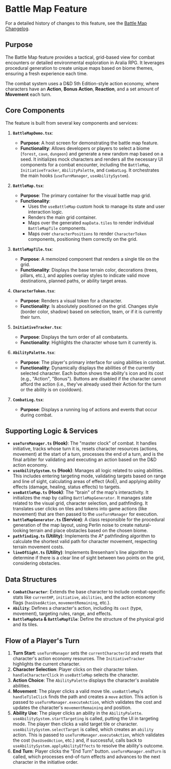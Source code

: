 
# Battle Map Feature

For a detailed history of changes to this feature, see the [Battle Map Changelog](../../../docs/changelogs/BATTLEMAP_CHANGELOG.md).

## Purpose

The Battle Map feature provides a tactical, grid-based view for combat encounters or detailed environmental exploration in Aralia RPG. It leverages procedural generation to create unique maps based on biome themes, ensuring a fresh experience each time.

The combat system uses a D&D 5th Edition-style action economy, where characters have an **Action**, **Bonus Action**, **Reaction**, and a set amount of **Movement** each turn.

## Core Components

The feature is built from several key components and services:

1.  **`BattleMapDemo.tsx`**:
    *   **Purpose**: A host screen for demonstrating the battle map feature.
    *   **Functionality**: Allows developers or players to select a biome (`forest`, `cave`, `dungeon`) and generate a new random map based on a seed. It initializes mock characters and renders all the necessary UI components for a combat encounter, including the `BattleMap`, `InitiativeTracker`, `AbilityPalette`, and `CombatLog`. It orchestrates the main hooks (`useTurnManager`, `useAbilitySystem`).

2.  **`BattleMap.tsx`**:
    *   **Purpose**: The primary container for the visual battle map grid.
    *   **Functionality**:
        *   Uses the `useBattleMap` custom hook to manage its state and user interaction logic.
        *   Renders the main grid container.
        *   Maps over the generated `mapData.tiles` to render individual `BattleMapTile` components.
        *   Maps over `characterPositions` to render `CharacterToken` components, positioning them correctly on the grid.

3.  **`BattleMapTile.tsx`**:
    *   **Purpose**: A memoized component that renders a single tile on the grid.
    *   **Functionality**: Displays the base terrain color, decorations (trees, pillars, etc.), and applies overlay styles to indicate valid move destinations, planned paths, or ability target areas.

4.  **`CharacterToken.tsx`**:
    *   **Purpose**: Renders a visual token for a character.
    *   **Functionality**: Is absolutely positioned on the grid. Changes style (border color, shadow) based on selection, team, or if it is currently their turn.

5.  **`InitiativeTracker.tsx`**:
    *   **Purpose**: Displays the turn order of all combatants.
    *   **Functionality**: Highlights the character whose turn it currently is.

6.  **`AbilityPalette.tsx`**:
    *   **Purpose**: The player's primary interface for using abilities in combat.
    *   **Functionality**: Dynamically displays the abilities of the currently selected character. Each button shows the ability's icon and its cost (e.g., "Action", "Bonus"). Buttons are disabled if the character cannot afford the action (i.e., they've already used their Action for the turn or the ability is on cooldown).

7.  **`CombatLog.tsx`**:
    *   **Purpose**: Displays a running log of actions and events that occur during combat.

## Supporting Logic & Services

*   **`useTurnManager.ts` (Hook)**: The "master clock" of combat. It handles initiative, tracks whose turn it is, resets character resources (actions, movement) at the start of a turn, processes the end of a turn, and is the final arbiter for validating and executing an action based on the D&D action economy.
*   **`useAbilitySystem.ts` (Hook)**: Manages all logic related to using abilities. This includes entering targeting mode, validating targets based on range and line of sight, calculating areas of effect (AoE), and applying ability effects (damage, healing, status effects) to targets.
*   **`useBattleMap.ts` (Hook)**: The "brain" of the map's interactivity. It initializes the map by calling `BattleMapGenerator`. It manages state related to the visual grid, character selection, and pathfinding. It translates user clicks on tiles and tokens into game actions (like movement) that are then passed to the `useTurnManager` for execution.
*   **`battleMapGenerator.ts` (Service)**: A class responsible for the procedural generation of the map layout, using Perlin noise to create natural-looking terrain and place obstacles based on the chosen biome.
*   **`pathfinding.ts` (Utility)**: Implements the A* pathfinding algorithm to calculate the shortest valid path for character movement, respecting terrain movement costs.
*   **`lineOfSight.ts` (Utility)**: Implements Bresenham's line algorithm to determine if there is a clear line of sight between two points on the grid, considering obstacles.

## Data Structures

*   **`CombatCharacter`**: Extends the base character to include combat-specific stats like `currentHP`, `initiative`, `abilities`, and the action economy flags (`hasUsedAction`, `movementRemaining`, etc.).
*   **`Ability`**: Defines a character's action, including its `cost` (type, movement), targeting rules, range, and effects.
*   **`BattleMapData` & `BattleMapTile`**: Define the structure of the physical grid and its tiles.

## Flow of a Player's Turn
1.  **Turn Start**: `useTurnManager` sets the `currentCharacterId` and resets that character's action economy resources. The `InitiativeTracker` highlights the current character.
2.  **Character Selection**: Player clicks on their character token. `handleCharacterClick` in `useBattleMap` selects the character.
3.  **Action Choice**: The `AbilityPalette` displays the character's available abilities.
4.  **Movement**: The player clicks a valid move tile. `useBattleMap`'s `handleTileClick` finds the path and creates a `move` action. This action is passed to `useTurnManager.executeAction`, which validates the cost and updates the character's `movementRemaining` and position.
5.  **Ability Use**: The player clicks an ability in the `AbilityPalette`. `useAbilitySystem.startTargeting` is called, putting the UI in targeting mode. The player then clicks a valid target tile or character. `useAbilitySystem.selectTarget` is called, which creates an `ability` action. This is passed to `useTurnManager.executeAction`, which validates the cost (`hasUsedAction`, etc.) and, if successful, calls back to `useAbilitySystem.applyAbilityEffects` to resolve the ability's outcome.
6.  **End Turn**: Player clicks the "End Turn" button. `useTurnManager.endTurn` is called, which processes end-of-turn effects and advances to the next character in the initiative order.
